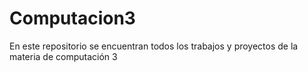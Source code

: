 # Computacion3
En este repositorio se encuentran todos los trabajos y proyectos de la materia de computación 3 
